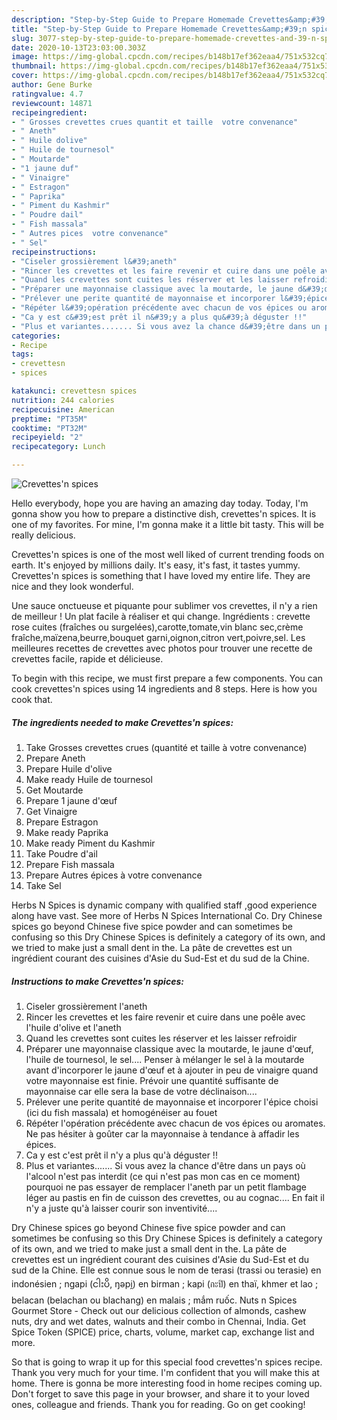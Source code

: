 ```yaml
---
description: "Step-by-Step Guide to Prepare Homemade Crevettes&amp;#39;n spices"
title: "Step-by-Step Guide to Prepare Homemade Crevettes&amp;#39;n spices"
slug: 3077-step-by-step-guide-to-prepare-homemade-crevettes-and-39-n-spices
date: 2020-10-13T23:03:00.303Z
image: https://img-global.cpcdn.com/recipes/b148b17ef362eaa4/751x532cq70/crevettesn-spices-photo-principale-de-la-recette.jpg
thumbnail: https://img-global.cpcdn.com/recipes/b148b17ef362eaa4/751x532cq70/crevettesn-spices-photo-principale-de-la-recette.jpg
cover: https://img-global.cpcdn.com/recipes/b148b17ef362eaa4/751x532cq70/crevettesn-spices-photo-principale-de-la-recette.jpg
author: Gene Burke
ratingvalue: 4.7
reviewcount: 14871
recipeingredient:
- " Grosses crevettes crues quantit et taille  votre convenance"
- " Aneth"
- " Huile dolive"
- " Huile de tournesol"
- " Moutarde"
- "1 jaune duf"
- " Vinaigre"
- " Estragon"
- " Paprika"
- " Piment du Kashmir"
- " Poudre dail"
- " Fish massala"
- " Autres pices  votre convenance"
- " Sel"
recipeinstructions:
- "Ciseler grossièrement l&#39;aneth"
- "Rincer les crevettes et les faire revenir et cuire dans une poêle avec l&#39;huile d&#39;olive et l&#39;aneth"
- "Quand les crevettes sont cuites les réserver et les laisser refroidir"
- "Préparer une mayonnaise classique avec la moutarde, le jaune d&#39;œuf, l&#39;huile de tournesol, le sel.... Penser à mélanger le sel à la moutarde avant d&#39;incorporer le jaune d&#39;œuf et à ajouter in peu de vinaigre quand votre mayonnaise est finie. Prévoir une quantité suffisante de mayonnaise car elle sera la base de votre déclinaison...."
- "Prélever une perite quantité de mayonnaise et incorporer l&#39;épice choisi (ici du fish massala) et homogénéiser au fouet"
- "Répéter l&#39;opération précédente avec chacun de vos épices ou aromates. Ne pas hésiter à goûter car la mayonnaise à tendance à affadir les épices."
- "Ca y est c&#39;est prêt il n&#39;y a plus qu&#39;à déguster !!"
- "Plus et variantes....... Si vous avez la chance d&#39;être dans un pays où l&#39;alcool n&#39;est pas interdit (ce qui n&#39;est pas mon cas en ce moment) pourquoi ne pas essayer de remplacer l&#39;aneth par un petit flambage léger au pastis en fin de cuisson des crevettes, ou au cognac.... En fait il n&#39;y a juste qu&#39;à laisser courir son inventivité...."
categories:
- Recipe
tags:
- crevettesn
- spices

katakunci: crevettesn spices 
nutrition: 244 calories
recipecuisine: American
preptime: "PT35M"
cooktime: "PT32M"
recipeyield: "2"
recipecategory: Lunch

---
```



![Crevettes&#39;n spices](https://img-global.cpcdn.com/recipes/b148b17ef362eaa4/751x532cq70/crevettesn-spices-photo-principale-de-la-recette.jpg)

Hello everybody, hope you are having an amazing day today. Today, I'm gonna show you how to prepare a distinctive dish, crevettes&#39;n spices. It is one of my favorites. For mine, I'm gonna make it a little bit tasty. This will be really delicious.

Crevettes&#39;n spices is one of the most well liked of current trending foods on earth. It's enjoyed by millions daily. It's easy, it's fast, it tastes yummy. Crevettes&#39;n spices is something that I have loved my entire life. They are nice and they look wonderful.

Une sauce onctueuse et piquante pour sublimer vos crevettes, il n&#39;y a rien de meilleur ! Un plat facile à réaliser et qui change. Ingrédients : crevette rose cuites (fraîches ou surgelées),carotte,tomate,vin blanc sec,crème fraîche,maïzena,beurre,bouquet garni,oignon,citron vert,poivre,sel. Les meilleures recettes de crevettes avec photos pour trouver une recette de crevettes facile, rapide et délicieuse.


To begin with this recipe, we must first prepare a few components. You can cook crevettes&#39;n spices using 14 ingredients and 8 steps. Here is how you cook that.

<!--inarticleads1-->

##### The ingredients needed to make Crevettes&#39;n spices:

1. Take  Grosses crevettes crues (quantité et taille à votre convenance)
1. Prepare  Aneth
1. Prepare  Huile d&#39;olive
1. Make ready  Huile de tournesol
1. Get  Moutarde
1. Prepare 1 jaune d&#39;œuf
1. Get  Vinaigre
1. Prepare  Estragon
1. Make ready  Paprika
1. Make ready  Piment du Kashmir
1. Take  Poudre d&#39;ail
1. Prepare  Fish massala
1. Prepare  Autres épices à votre convenance
1. Take  Sel


Herbs N Spices is dynamic company with qualified staff ,good experience along have vast. See more of Herbs N Spices International Co. Dry Chinese spices go beyond Chinese five spice powder and can sometimes be confusing so this Dry Chinese Spices is definitely a category of its own, and we tried to make just a small dent in the. La pâte de crevettes est un ingrédient courant des cuisines d&#39;Asie du Sud-Est et du sud de la Chine. 

<!--inarticleads2-->

##### Instructions to make Crevettes&#39;n spices:

1. Ciseler grossièrement l&#39;aneth
1. Rincer les crevettes et les faire revenir et cuire dans une poêle avec l&#39;huile d&#39;olive et l&#39;aneth
1. Quand les crevettes sont cuites les réserver et les laisser refroidir
1. Préparer une mayonnaise classique avec la moutarde, le jaune d&#39;œuf, l&#39;huile de tournesol, le sel.... Penser à mélanger le sel à la moutarde avant d&#39;incorporer le jaune d&#39;œuf et à ajouter in peu de vinaigre quand votre mayonnaise est finie. Prévoir une quantité suffisante de mayonnaise car elle sera la base de votre déclinaison....
1. Prélever une perite quantité de mayonnaise et incorporer l&#39;épice choisi (ici du fish massala) et homogénéiser au fouet
1. Répéter l&#39;opération précédente avec chacun de vos épices ou aromates. Ne pas hésiter à goûter car la mayonnaise à tendance à affadir les épices.
1. Ca y est c&#39;est prêt il n&#39;y a plus qu&#39;à déguster !!
1. Plus et variantes....... Si vous avez la chance d&#39;être dans un pays où l&#39;alcool n&#39;est pas interdit (ce qui n&#39;est pas mon cas en ce moment) pourquoi ne pas essayer de remplacer l&#39;aneth par un petit flambage léger au pastis en fin de cuisson des crevettes, ou au cognac.... En fait il n&#39;y a juste qu&#39;à laisser courir son inventivité....


Dry Chinese spices go beyond Chinese five spice powder and can sometimes be confusing so this Dry Chinese Spices is definitely a category of its own, and we tried to make just a small dent in the. La pâte de crevettes est un ingrédient courant des cuisines d&#39;Asie du Sud-Est et du sud de la Chine. Elle est connue sous le nom de terasi (trassi ou terasie) en indonésien ; ngapi (ငါးပိ, ŋəpi̯) en birman ; kapi (กะปิ) en thaï, khmer et lao ; belacan (belachan ou blachang) en malais ; mắm ruốc. Nuts n Spices Gourmet Store - Check out our delicious collection of almonds, cashew nuts, dry and wet dates, walnuts and their combo in Chennai, India. Get Spice Token (SPICE) price, charts, volume, market cap, exchange list and more. 

So that is going to wrap it up for this special food crevettes&#39;n spices recipe. Thank you very much for your time. I'm confident that you will make this at home. There is gonna be more interesting food in home recipes coming up. Don't forget to save this page in your browser, and share it to your loved ones, colleague and friends. Thank you for reading. Go on get cooking!
